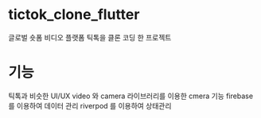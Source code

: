 # tictok_clone_flutter

글로벌 숏폼 비디오 플랫폼 틱톡을 클론 코딩 한 프로젝트

# 기능

틱톡과 비슷한 UI/UX
video 와 camera 라이브러리를 이용한 cmera 기능
firebase 를 이용하여 데이터 관리
riverpod 를 이용하여 상태관리


